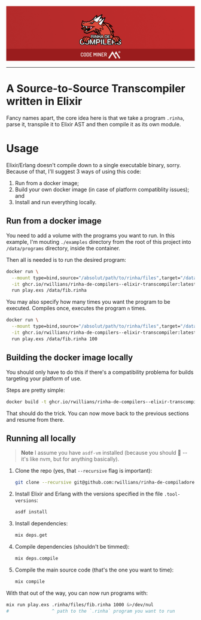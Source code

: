 <div align="center">
  <a href="https://github.com/aripiprazole/rinha-de-compiler" alt="Link para o repositório da Rinha de Compiladores" target="_blank">
    <img src="https://raw.githubusercontent.com/aripiprazole/rinha-de-compiler/main/img/banner.png" alt="Logo da Rinha de Compilers">
  </a>
</div>

---

# A Source-to-Source Transcompiler written in Elixir

Fancy names apart, the core idea here is that we take a program `.rinha`, parse it, transpile it to Elixir AST and then compile it as its own module.


# Usage

Elixir/Erlang doesn't compile down to a single executable binary, sorry. Because
of that, I'll suggest 3 ways of using this code:

1. Run from a docker image;
2. Build your own docker image (in case of platform compatiblity issues); and
3. Install and run everything locally.

## Run from a docker image

You need to add a volume with the programs you want to run. In this example,
I'm mouting `./examples` directory from the root of this project into
`/data/programs` directory, inside the container.

Then all is needed is to run the desired program:

```sh
docker run \
  --mount type=bind,source="/absolut/path/to/rinha/files",target="/data" \
  -it ghcr.io/rwillians/rinha-de-compilers--elixir-transcompiler:latest \
  run play.exs /data/fib.rinha
```

You may also specify how many times you want the program to be executed.
Compiles once, executes the program `n` times.

```sh
docker run \
  --mount type=bind,source="/absolut/path/to/rinha/files",target="/data" \
  -it ghcr.io/rwillians/rinha-de-compilers--elixir-transcompiler:latest \
  run play.exs /data/fib.rinha 100
```

## Building the docker image locally

You should only have to do this if there's a compatibility problema for builds
targeting your platform of use.

Steps are pretty simple:

```sh
docker build -t ghcr.io/rwillians/rinha-de-compilers--elixir-transcompiler:latest .
```

That should do the trick. You can now move back to the previous sections and resume from there.


## Running all locally

> **Note**
> I assume you have `asdf-vm` installed (because you should 👀 -- it's like nvm, but for anything basically).

1.  Clone the repo (yes, that `--recursive` flag is important):

    ```sh
    git clone --recursive git@github.com:rwillians/rinha-de-compiladores.git
    ```

2.  Install Elixir and Erlang with the versions specified in the file `.tool-versions`:

    ```sh
    asdf install
    ```

3.  Install dependencies:

    ```sh
    mix deps.get
    ```

4.  Compile dependencies (shouldn't be timmed):

    ```sh
    mix deps.compile
    ```

5.  Compile the main source code (that's the one you want to time):

    ```sh
    mix compile
    ```

With that out of the way, you can now run programs with:

```sh
mix run play.exs .rinha/files/fib.rinha 1000 &>/dev/nul
#                ^ path to the `.rinha` program you want to run
```
